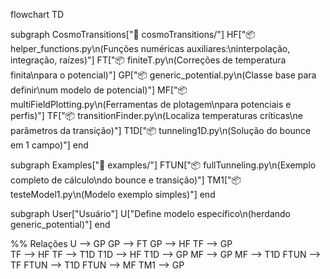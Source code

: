 flowchart TD

subgraph CosmoTransitions["📂 cosmoTransitions/"]
    HF["📦 helper_functions.py\n(Funções numéricas auxiliares:\ninterpolação, integração, raízes)"]
    FT["📦 finiteT.py\n(Correções de temperatura finita\npara o potencial)"]
    GP["📦 generic_potential.py\n(Classe base para definir\num modelo de potencial)"]
    MF["📦 multiFieldPlotting.py\n(Ferramentas de plotagem\npara potenciais e perfis)"]
    TF["📦 transitionFinder.py\n(Localiza temperaturas críticas\ne parâmetros da transição)"]
    T1D["📦 tunneling1D.py\n(Solução do bounce em 1 campo)"]
end

subgraph Examples["📂 examples/"]
    FTUN["📦 fullTunneling.py\n(Exemplo completo de cálculo\ndo bounce e transição)"]
    TM1["📦 testeModel1.py\n(Modelo exemplo simples)"]
end

subgraph User["Usuário"]
    U["Define modelo específico\n(herdando generic_potential)"]
end

%% Relações
U --> GP
GP --> FT
GP --> HF
TF --> GP        
TF --> HF
TF --> T1D
T1D --> HF
T1D --> GP
MF --> GP
MF --> T1D
FTUN --> TF
FTUN --> T1D
FTUN --> MF
TM1 --> GP
